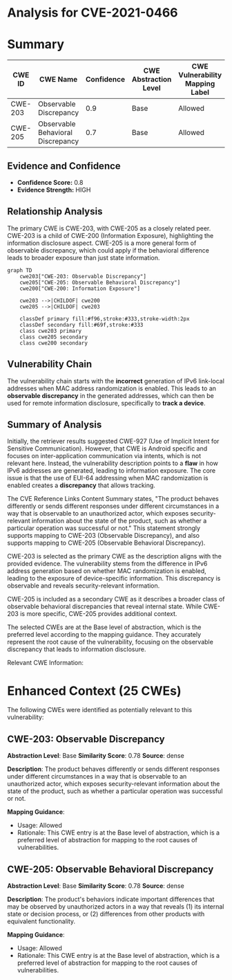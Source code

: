 # Analysis for CVE-2021-0466

# Summary
| CWE ID | CWE Name | Confidence | CWE Abstraction Level | CWE Vulnerability Mapping Label | CWE-Vulnerability Mapping Notes |
|---|---|---|---|---|---|
| CWE-203 | Observable Discrepancy | 0.9 | Base | Allowed | Primary CWE |
| CWE-205 | Observable Behavioral Discrepancy | 0.7 | Base | Allowed | Secondary Candidate |

## Evidence and Confidence

*   **Confidence Score:** 0.8
*   **Evidence Strength:** HIGH

## Relationship Analysis
The primary CWE is CWE-203, with CWE-205 as a closely related peer. CWE-203 is a child of CWE-200 (Information Exposure), highlighting the information disclosure aspect. CWE-205 is a more general form of observable discrepancy, which could apply if the behavioral difference leads to broader exposure than just state information.

```mermaid
graph TD
    cwe203["CWE-203: Observable Discrepancy"]
    cwe205["CWE-205: Observable Behavioral Discrepancy"]
    cwe200["CWE-200: Information Exposure"]

    cwe203 -->|CHILDOF| cwe200
    cwe205 -->|CHILDOF| cwe203

    classDef primary fill:#f96,stroke:#333,stroke-width:2px
    classDef secondary fill:#69f,stroke:#333
    class cwe203 primary
    class cwe205 secondary
    class cwe200 secondary
```

## Vulnerability Chain
The vulnerability chain starts with the **incorrect** generation of IPv6 link-local addresses when MAC address randomization is enabled. This leads to an **observable discrepancy** in the generated addresses, which can then be used for remote information disclosure, specifically to **track a device**.

## Summary of Analysis
Initially, the retriever results suggested CWE-927 (Use of Implicit Intent for Sensitive Communication). However, that CWE is Android specific and focuses on inter-application communication via intents, which is not relevant here. Instead, the vulnerability description points to a **flaw** in how IPv6 addresses are generated, leading to information exposure. The core issue is that the use of EUI-64 addressing when MAC randomization is enabled creates a **discrepancy** that allows tracking.

The CVE Reference Links Content Summary states, "The product behaves differently or sends different responses under different circumstances in a way that is observable to an unauthorized actor, which exposes security-relevant information about the state of the product, such as whether a particular operation was successful or not." This statement strongly supports mapping to CWE-203 (Observable Discrepancy), and also supports mapping to CWE-205 (Observable Behavioral Discrepancy).

CWE-203 is selected as the primary CWE as the description aligns with the provided evidence. The vulnerability stems from the difference in IPv6 address generation based on whether MAC randomization is enabled, leading to the exposure of device-specific information. This discrepancy is observable and reveals security-relevant information.

CWE-205 is included as a secondary CWE as it describes a broader class of observable behavioral discrepancies that reveal internal state. While CWE-203 is more specific, CWE-205 provides additional context.

The selected CWEs are at the Base level of abstraction, which is the preferred level according to the mapping guidance. They accurately represent the root cause of the vulnerability, focusing on the observable discrepancy that leads to information disclosure.

Relevant CWE Information:

# Enhanced Context (25 CWEs)
The following CWEs were identified as potentially relevant to this vulnerability:

## CWE-203: Observable Discrepancy
**Abstraction Level**: Base
**Similarity Score**: 0.78
**Source**: dense

**Description**:
The product behaves differently or sends different responses under different circumstances in a way that is observable to an unauthorized actor, which exposes security-relevant information about the state of the product, such as whether a particular operation was successful or not.

**Mapping Guidance**:
- Usage: Allowed
- Rationale: This CWE entry is at the Base level of abstraction, which is a preferred level of abstraction for mapping to the root causes of vulnerabilities.

## CWE-205: Observable Behavioral Discrepancy
**Abstraction Level**: Base
**Similarity Score**: 0.78
**Source**: dense

**Description**:
The product's behaviors indicate important differences that may be observed by unauthorized actors in a way that reveals (1) its internal state or decision process, or (2) differences from other products with equivalent functionality.

**Mapping Guidance**:
- Usage: Allowed
- Rationale: This CWE entry is at the Base level of abstraction, which is a preferred level of abstraction for mapping to the root causes of vulnerabilities.